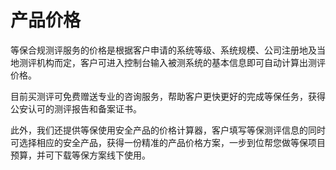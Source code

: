 

# 产品价格

等保合规测评服务的价格是根据客户申请的系统等级、系统规模、公司注册地及当地测评机构而定，客户可进入控制台输入被测系统的基本信息即可自动计算出测评价格。

目前买测评可免费赠送专业的咨询服务，帮助客户更快更好的完成等保任务，获得公安认可的测评报告和备案证书。

此外，我们还提供等保使用安全产品的价格计算器，客户填写等保测评信息的同时可选择相应的安全产品，获得一份精准的产品价格方案，一步到位帮您做等保项目预算，并可下载等保方案线下使用。
